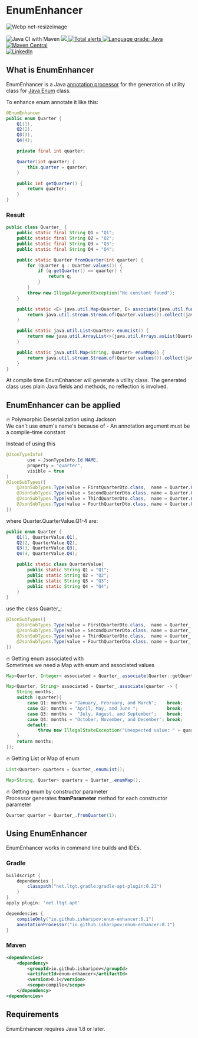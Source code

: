 # EnumEnhancer

![Webp net-resizeimage](https://user-images.githubusercontent.com/7099230/86540678-cf351a80-bf0f-11ea-873d-a334d006dd65.png)

![Java CI with Maven](https://github.com/iSharipov/enum-enhancer/workflows/Java%20CI%20with%20Maven/badge.svg?branch=master)
<a href="https://codecov.io/gh/iSharipov/enum-enhancer">
  <img src="https://codecov.io/gh/iSharipov/enum-enhancer/branch/master/graph/badge.svg" />
</a>
<a href="https://lgtm.com/projects/g/iSharipov/enum-enhancer/alerts/">
    <img alt="Total alerts" src="https://img.shields.io/lgtm/alerts/g/iSharipov/enum-enhancer.svg?logo=lgtm&logoWidth=18"/>
</a>
<a href="https://lgtm.com/projects/g/iSharipov/enum-enhancer/context:java">
    <img alt="Language grade: Java" src="https://img.shields.io/lgtm/grade/java/g/iSharipov/enum-enhancer.svg?logo=lgtm&logoWidth=18"/>
</a>
[![Maven Central](https://maven-badges.herokuapp.com/maven-central/io.github.isharipov/enum-enhancer/badge.svg)](https://maven-badges.herokuapp.com/maven-central/io.github.isharipov/enum-enhancer)
<br />
[![LinkedIn][linkedin-shield]][linkedin-url]

[linkedin-shield]: https://img.shields.io/badge/-LinkedIn-black.svg?style=flat-square&logo=linkedin&colorB=555
[linkedin-url]: https://linkedin.com/in/iSharipov
## What is EnumEnhancer

EnumEnhancer is a Java <a href="https://docs.oracle.com/javase/7/docs/technotes/guides/apt/">annotation processor</a> 
for the generation of utility class for <a href="https://docs.oracle.com/javase/tutorial/java/javaOO/enum.html">Java Enum</a> class.

To enhance enum annotate it like this:

```java
@EnumEnhancer
public enum Quarter {
    Q1(1),
    Q2(2),
    Q3(3),
    Q4(4);

    private final int quarter;

    Quarter(int quarter) {
        this.quarter = quarter;
    }

    public int getQuarter() {
        return quarter;
    }
}
```

### Result

```java
public class Quarter_ {
    public static final String Q1 = "Q1";
    public static final String Q2 = "Q2";
    public static final String Q3 = "Q3";
    public static final String Q4 = "Q4";

    public static Quarter fromQuarter(int quarter) {
        for (Quarter q : Quarter.values()) {
            if (q.getQuarter() == quarter) {
                return q;
            }
        }
        throw new IllegalArgumentException("No constant found");
    }

    public static <E> java.util.Map<Quarter, E> associate(java.util.function.Function<Quarter, E> transform) {
        return java.util.stream.Stream.of(Quarter.values()).collect(java.util.stream.Collectors.toMap(quarter -> quarter, transform));
    }

    public static java.util.List<Quarter> enumList() {
        return new java.util.ArrayList<>(java.util.Arrays.asList(Quarter.values()));
    }

    public static java.util.Map<String, Quarter> enumMap() {
        return java.util.stream.Stream.of(Quarter.values()).collect(java.util.stream.Collectors.toMap(Enum::name, quarter -> quarter));
    }
}
```
At compile time EnumEnhancer will generate a utility class. 
The generated class uses plain Java fields and methods, no reflection is involved.

## EnumEnhancer can be applied

:fire: Polymorphic Deserialization using Jackson<br>
We can't use enum's name's because of - An annotation argument must be a compile-time constant

Instead of using this
```java
@JsonTypeInfo(
        use = JsonTypeInfo.Id.NAME,
        property = "quarter",
        visible = true
)
@JsonSubTypes({
    @JsonSubTypes.Type(value = FirstQuarterDto.class,  name = Quarter.QuarterValue.Q1),
    @JsonSubTypes.Type(value = SecondQuarterDto.class, name = Quarter.QuarterValue.Q2),
    @JsonSubTypes.Type(value = ThirdQuarterDto.class,  name = Quarter.QuarterValue.Q3),
    @JsonSubTypes.Type(value = FourthQuarterDto.class, name = Quarter.QuarterValue.Q4)
})
``` 

where Quarter.QuarterValue.Q1-4 are:

```java
public enum Quarter {
    Q1(1, QuarterValue.Q1),
    Q2(2, QuarterValue.Q2),
    Q3(3, QuarterValue.Q3),
    Q4(4, QuarterValue.Q4);

    public static class QuarterValue{
        public static String Q1 = "Q1";
        public static String Q2 = "Q2";
        public static String Q3 = "Q3";
        public static String Q4 = "Q4";
    }
}
```

use the class Quarter_:

```java
@JsonSubTypes({
    @JsonSubTypes.Type(value = FirstQuarterDto.class,  name = Quarter_.Q1),
    @JsonSubTypes.Type(value = SecondQuarterDto.class, name = Quarter_.Q2),
    @JsonSubTypes.Type(value = ThirdQuarterDto.class,  name = Quarter_.Q3),
    @JsonSubTypes.Type(value = FourthQuarterDto.class, name = Quarter_.Q4)
})   
```
:fire: Getting enum associated with<br>
Sometimes we need a Map with enum and associated values

```java
Map<Quarter, Integer> associated = Quarter_.associate(Quarter::getQuarter);
```
```java
Map<Quarter, String> associated = Quarter_.associate(quarter -> {
    String months;
    switch (quarter){
        case Q1: months = "January, February, and March";    break;
        case Q2: months = "April, May, and June ";           break;
        case Q3: months =  "July, August, and September";    break;
        case Q4: months = "October, November, and December"; break;
        default:
            throw new IllegalStateException("Unexpected value: " + quarter);
    }
    return months;
});    
```

:fire: Getting List or Map of enum

```java
List<Quarter> quarters = Quarter_.enumList();
```
```java
Map<String, Quarter> quarters = Quarter_.enumMap();
```

:fire: Getting enum by constructor parameter<br>
Processor generates **fromParameter** method for each constructor parameter
```java
Quarter quarter = Quarter_.fromQuarter(1);
```
## Using EnumEnhancer
EnumEnhancer works in command line builds and IDEs.
### Gradle
```groovy
buildscript {
    dependencies {
        classpath("net.ltgt.gradle:gradle-apt-plugin:0.21")
    }
}     
apply plugin: 'net.ltgt.apt'

dependencies {
    compileOnly("io.github.isharipov:enum-enhancer:0.1")
    annotationProcessor("io.github.isharipov:enum-enhancer:0.1")
}
```
### Maven
```xml
<dependencies>
    <dependency>
        <groupId>io.github.isharipov</groupId>
        <artifactId>enum-enhancer</artifactId>
        <version>0.1</version>
        <scope>compile</scope>
    </dependency>
<dependencies>
```

## Requirements
EnumEnhancer requires Java 1.8 or later.
